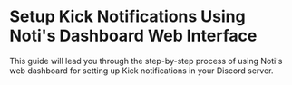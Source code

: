 # Setup Kick Notifications Using Noti's Dashboard Web Interface

This guide will lead you through the step-by-step process of using Noti's web dashboard for setting up Kick notifications in your Discord server.
